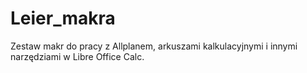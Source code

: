 # Leier_makra
Zestaw makr do pracy z Allplanem, arkuszami kalkulacyjnymi i innymi narzędziami w Libre Office Calc.
